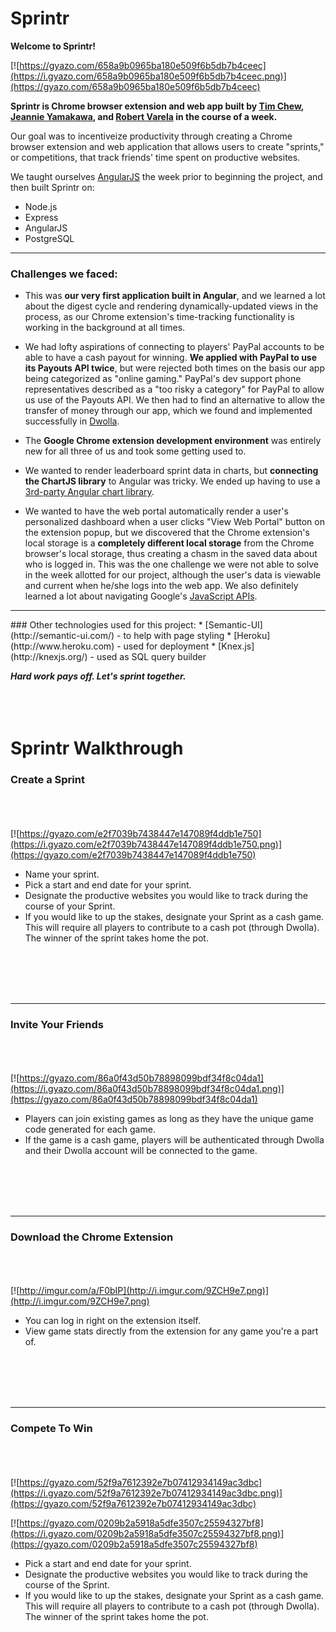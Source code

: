 # Sprintr

**Welcome to Sprintr!**

[![https://gyazo.com/658a9b0965ba180e509f6b5db7b4ceec](https://i.gyazo.com/658a9b0965ba180e509f6b5db7b4ceec.png)](https://gyazo.com/658a9b0965ba180e509f6b5db7b4ceec)

**Sprintr is Chrome browser extension and web app built by [Tim Chew](http://www.github.com/timothyrchew),  [Jeannie Yamakawa](http://www.github.com/JeannieYamakawa), and [Robert Varela](http://www.github.com/rvarela11) in the course of a week.**

Our goal was to incentiveize productivity through creating a Chrome browser extension and web application that allows users to create "sprints," or competitions, that track friends' time spent on productive websites. 

We taught ourselves [AngularJS](https://angularjs.org/) the week prior to beginning the project, and then built Sprintr on:
* Node.js
* Express
* AngularJS
* PostgreSQL
<hr>

### Challenges we faced:

* This was **our very first application built in Angular**, and we learned a lot about the digest cycle and rendering dynamically-updated views in the process, as our Chrome extension's time-tracking functionality is working in the background at all times.

* We had lofty aspirations of connecting to players' PayPal accounts to be able to have a cash payout for winning. **We applied with PayPal to use its Payouts API twice**, but were rejected both times on the basis our app being categorized as "online gaming." PayPal's dev support phone representatives described as a "too risky a category" for PayPal to allow us use of the Payouts API. We then had to find an alternative to allow the transfer of money through our app, which we found and implemented successfully in [Dwolla](https://developers.dwolla.com/).

* The **Google Chrome extension development environment** was entirely new for all three of us and took some getting used to.

* We wanted to render leaderboard sprint data in charts, but **connecting the ChartJS library** to Angular was tricky. We ended up having to use a [3rd-party Angular chart library](https://jtblin.github.io/angular-chart.js/).

* We wanted to have the web portal automatically render a user's personalized dashboard when a user clicks "View Web Portal" button on the extension popup, but we discovered that the Chrome extension's local storage is a **completely different local storage** from the Chrome browser's local storage, thus creating a chasm in the saved data about who is logged in. This was the one challenge we were not able to solve in the week allotted for our project, although the user's data is viewable and current when he/she logs into the web app. We also definitely learned a lot about navigating Google's [JavaScript APIs](https://developer.chrome.com/extensions/api_index).
<hr>
### Other technologies used for this project:
* [Semantic-UI](http://semantic-ui.com/) - to help with page styling
* [Heroku](http://www.heroku.com) - used for deployment
* [Knex.js](http://knexjs.org/) - used as SQL query builder


<strong>*Hard work pays off. Let's sprint together.*</strong>
<br><br>
<br>
<br>

# Sprintr Walkthrough

###  Create a Sprint 
<br><br>
<br>
[![https://gyazo.com/e2f7039b7438447e147089f4ddb1e750](https://i.gyazo.com/e2f7039b7438447e147089f4ddb1e750.png)](https://gyazo.com/e2f7039b7438447e147089f4ddb1e750)


* Name your sprint.
* Pick a start and end date for your sprint. 
* Designate the productive websites you would like to track during the course of your Sprint. 
* If you would like to up the stakes, designate your Sprint as a cash game. This will require all players to contribute to a cash pot (through Dwolla). The winner of the sprint takes home the pot.

<br><br><br><br>
<hr>

###  Invite Your Friends
<br><br>
<br>
[![https://gyazo.com/86a0f43d50b78898099bdf34f8c04da1](https://i.gyazo.com/86a0f43d50b78898099bdf34f8c04da1.png)](https://gyazo.com/86a0f43d50b78898099bdf34f8c04da1)

* Players can join existing games as long as they have the unique game code generated for each game. 
* If the game is a cash game, players will be authenticated through Dwolla and their Dwolla account will be connected to the game.

<br><br><br><br>
<hr>

###  Download the Chrome Extension
<br><br>
<br>
[![http://imgur.com/a/F0bIP](http://i.imgur.com/9ZCH9e7.png)](http://i.imgur.com/9ZCH9e7.png)
* You can log in right on the extension itself.
* View game stats directly from the extension for any game you're a part of. 


<br><br><br><br>
<hr>

###  Compete To Win
<br><br>
<br>
[![https://gyazo.com/52f9a7612392e7b07412934149ac3dbc](https://i.gyazo.com/52f9a7612392e7b07412934149ac3dbc.png)](https://gyazo.com/52f9a7612392e7b07412934149ac3dbc)


[![https://gyazo.com/0209b2a5918a5dfe3507c25594327bf8](https://i.gyazo.com/0209b2a5918a5dfe3507c25594327bf8.png)](https://gyazo.com/0209b2a5918a5dfe3507c25594327bf8)


* Pick a start and end date for your sprint. 
* Designate the productive websites you would like to track during the course of the Sprint. 
* If you would like to up the stakes, designate your Sprint as a cash game. This will require all players to contribute to a cash pot (through Dwolla). The winner of the sprint takes home the pot.


